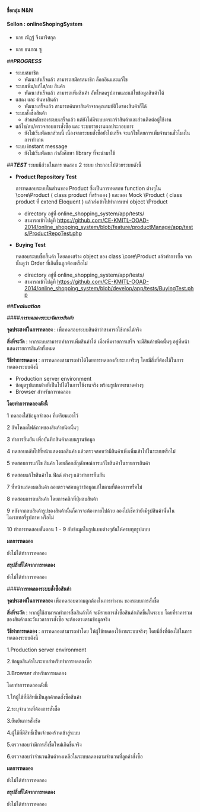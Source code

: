 #### ชื่อกลุ่ม N&N 
#### Sellon : onlineShopingSystem
- นาย ณัฏฐ์ จึงมาริศกุล

- นาย ธนภณ ซู

##***PROGRESS***
- ระบบสมาชิก
  - พัฒนาสำเร็จแล้ว สามารถสมัครสมาชิก ล็อกอินและแก้ไข
- ระบบเพิ่ม/แก้ไข/ลบ สินค้า
  - พัฒนาสำเร็จแล้ว สามารถเพิ่มสินค้า อัพโหลดรูปภาพและแก้ไขข้อมูลสินค้าได้
- แสดง และ ค้นหาสินค้า 
  - พัฒนาเสร็จแล้ว สามารถค้นหาสินค้าจากคุณสมบัติใดของสินค้าก็ได้
- ระบบสั่งซื้อสินค้า
  - ส่วนหลักของระบบเสร็จแล้ว แต่ยังไม่มีระบบตระกร้าสินค้าและส่วนติดต่อผู้ใช้งาน  
- แก้ไข/ลบ/ตรวจสอบการสั่งซื้อ และ ระบบรายงานผลประกอบการ
  - ยังไม่เริ่มพัฒนาส่วนนี้ เนื่องจากระบบสั่งซื้อยังไม่เสร็จ จะแก้ไขโดยการเพิ่มจำนวนชั่วโมงในการทำงาน    
- ระบบ instant message
   - ยังไม่เริ่มพัฒนา กำลังศึกษา library ที่จะนำมาใช้

##***TEST***
ระบบมีส่วนในการ ทดสอบ 2 ระบบ ประกอบไปด้วยระบบดังนี้

- **Product Repository Test**

	การทดสอบระบบในส่วนของ Product ซึ่งเป็นการทดสอบ function ต่างๆใน \core\Product ( class product ที่สร้างเอง ) และลอง Mock \Product ( class product ที่ extend Eloquent ) แล้วส่งเข้าไปทำการเซฟ object \Product 
	- directory อยู่ที่ online_shopping_system/app/tests/ 
	- สามารถเข้าไปดูที่ https://github.com/CE-KMITL-OOAD-2014/online_shopping_system/blob/feature/productManage/app/tests/ProductRepoTest.php

- **Buying Test**

	ทดสอบระบบซื้อสิ้นค้า โดยลองสร้าง object ของ class \core\Product แล้วทำการซื้อ จากนั้นดูว่า Order ที่เกิดขึ้นถูกต้องหรือไม่
	- directory อยู่ที่ online_shopping_system/app/tests/
	- สามารถเข้าไปดูที่ https://github.com/CE-KMITL-OOAD-2014/online_shopping_system/blob/develop/app/tests/BuyingTest.php
    
##***Evaluation***

####***การทดลองระบบจัดการสินค้า***

**จุดประสงค์ในการทดลอง** : เพื่อทดสอบระบบสินค้าว่าสามารถใช้งานได้จริง

**สิ่งที่จะวัด** : หากระบบสามารถทำการเพิ่มสินค้าได้ เมื่อเพิ่มรายการเสร็จ จะมีสินค้าชนิดนั้นๆ อยู่ที่หน้าแสดงรายการสินค้าทั้งหมด 

**วิธีทำการทดลอง** : การทดลองสามารถทำได้โดยการทดลองกับระบบจริงๆ โดยมีสิ่งที่ต้องใช้ในการทดลองระบบดังนี้

 - Production server environment
 - ข้อมูลรูปแบบต่างที่เป็นไปได้ในการใช้งานจริง พร้อมรูปภาพขนาดต่างๆ
 - Browser สำหรับการทดลอง

**โดยทำการทดลองดังนี้**

1 ทดลองใส่ข้อมูลจำลอง ที่เตรียมเอาไว้ 

2 อัพโหลดไฟล์ภาพของสินค้าชนิดนั้นๆ

3 ทำการยืนยัน เพื่อบันทึกสินค้าลงบนฐานข้อมูล

4 ทดสอบกลับไปที่หน้าแสดงผลสินค้า แล้วตรวจสอบว่ามีสินค้าเพิ่งเพิ่มเข้าไปในระบบหรือไม่

5 ทดสอบการแก้ไข สินค้า โดยเลือกสัญลักษณ์การแก้ไขสินค้าในรายการสินค้า

6 ทดสอบแก้ไขสินค้าใน ฟิลด์ ต่างๆ แล้วทำการยืนยัน 

7 ที่หน้าแสดงผลสินค้า ลองตรวจสอบดูว่าข้อมูลแก้ไขตามที่ต้องการหรือไม่

8 ทดสอบการลบสินค้า โดยการคลิกที่ปุ่มลบสินค้า

9 หลังจากลบสินค้ารูปของสินค้านั้นก็ควรจะต้องหายไปด้วย ลองไปเช็คว่ายังมีรูปสินค้านั้นในไดเรกทอรี่รูปภาพ หรือไม่ 

10 ทำการทดสอบขั้นตอน 1 - 9 กับข้อมูลในรูปแบบต่างๆกันให้ครบทุกรูปแบบ

**ผลการทดลอง**

 ยังไม่ได้ทำการทดลอง
 
**สรุปสิ่งที่ได้จากการทดลอง**

ยังไม่ได้ทำการทดลอง




####**การทดลองระบบสั่งซื้อสินค้า**

**จุดประสงค์ในการทดลอง** เพื่อทดสอบความถูกต้องในการทำงาน ของระบบการสั่งซื้อ
    
**สิ่งที่จะวัด** : หากผู้ใช้สามารถทำการซื้อสินค้าได้ จะมีรายการสั่งซื้อสินค้าเกิดขึ้นในระบบ โดยที่ราคารวมของสินค้าและวันเวลาการสั่งซื้อ จะต้องตรงตามข้อมูลจริง

**วิธีทำการทดลอง** : การทดลองสามารถทำโดย ให้ผู้ใช้ทดลองใช้งานระบบจริงๆ โดยมีสิ่งที่ต้องใช้ในการทดลองระบบดังนี้

1.Production server environment

2.ข้อมูลสินค้าในระบบสำหรับทำการทดลองซื้อ

3.Browser สำหรับการทดลอง

โดยทำการทดลองดังนี้ 

1.ให้ผู้ใช้ที่มีสิทธิ์เป็นลูกค้ากดสั่งซื้อสินค้า

2.ระบุจำนวนที่ต้องการสั่งซื้อ

3.ยืนยันการสั่งซ์้อ

4.ผู้ใช้ที่มีสิทธิ์เป็นเจ้าของร้านเข้าสู่ระบบ

5.ตรวจสอบว่ามีการสั่งซื้อใหม่เกิดขึ้นจริง

6.ตรวจสอบว่าจำนวนสินค้าคงเหลือในระบบลดลงตามจำนวนที่ลูกค้าสั่งซื้อ

**ผลการทดลอง**

ยังไม่ได้ทำการทดลอง

**สรุปสิ่งที่ได้จากการทดลอง**

ยังไม่ได้ทำการทดลอง
